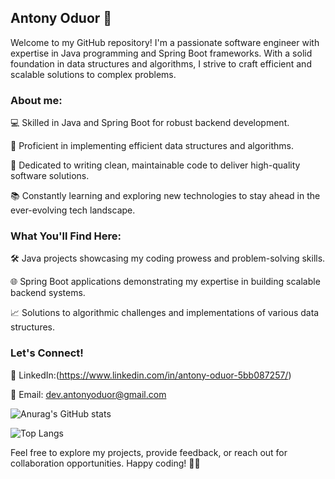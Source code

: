 ##  Antony Oduor 👋

Welcome to my GitHub repository! I'm a passionate software engineer with expertise in Java programming and Spring Boot frameworks. With a solid foundation in data structures and algorithms, I strive to craft efficient and scalable solutions to complex problems.

### About me:

💻 Skilled in Java and Spring Boot for robust backend development.

🌟 Proficient in implementing efficient data structures and algorithms.

🚀 Dedicated to writing clean, maintainable code to deliver high-quality software solutions.

📚 Constantly learning and exploring new technologies to stay ahead in the ever-evolving tech landscape.

### What You'll Find Here:

🛠️ Java projects showcasing my coding prowess and problem-solving skills.

🌐 Spring Boot applications demonstrating my expertise in building scalable backend systems.

📈 Solutions to algorithmic challenges and implementations of various data structures.


### Let's Connect!

  🔗 LinkedIn:(https://www.linkedin.com/in/antony-oduor-5bb087257/)

📧 Email: dev.antonyoduor@gmail.com

![Anurag's GitHub stats](https://github-readme-stats.vercel.app/api?username=oduoranto&show_icons=true&theme=radical)

![Top Langs](https://github-readme-stats.vercel.app/api/top-langs/?username=oduoranto&layout=pie&theme=radical)

Feel free to explore my projects, provide feedback, or reach out for collaboration opportunities. Happy coding! 🚀✨





